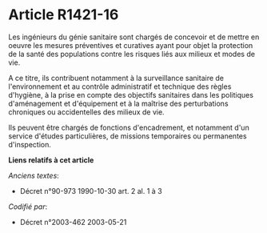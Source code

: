 # Article R1421-16

Les ingénieurs du génie sanitaire sont chargés de concevoir et de mettre en oeuvre les mesures préventives et curatives ayant
pour objet la protection de la santé des populations contre les risques liés aux milieux et modes de vie.

A ce titre, ils contribuent notamment à la surveillance sanitaire de l'environnement et au contrôle administratif et
technique des règles d'hygiène, à la prise en compte des objectifs sanitaires dans les politiques d'aménagement et
d'équipement et à la maîtrise des perturbations chroniques ou accidentelles des milieux de vie.

Ils peuvent être chargés de fonctions d'encadrement, et notamment d'un service d'études particulières, de missions
temporaires ou permanentes d'inspection.

**Liens relatifs à cet article**

_Anciens textes_:

  - Décret n°90-973 1990-10-30 art. 2 al. 1 à 3

_Codifié par_:

  - Décret n°2003-462 2003-05-21

